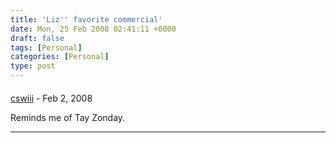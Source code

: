 ```yaml
---
title: 'Liz'' favorite commercial'
date: Mon, 25 Feb 2008 02:41:11 +0000
draft: false
tags: [Personal]
categories: [Personal]
type: post
---
```



#### 
[cswiii](http://jut.net/weblog "corey@wiw.org") - <time datetime="2008-02-26 10:21:32">Feb 2, 2008</time>

Reminds me of Tay Zonday.
<hr />
